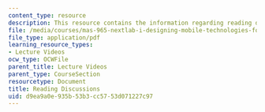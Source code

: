 ```yaml
---
content_type: resource
description: This resource contains the information regarding reading discussions.
file: /media/courses/mas-965-nextlab-i-designing-mobile-technologies-for-the-next-billion-users-fall-2008/d9ea9a0e935b53b3cc5753d071227c97_MITMAS_965F08_Lec04_mg.pdf
file_type: application/pdf
learning_resource_types:
- Lecture Videos
ocw_type: OCWFile
parent_title: Lecture Videos
parent_type: CourseSection
resourcetype: Document
title: Reading Discussions
uid: d9ea9a0e-935b-53b3-cc57-53d071227c97
---
```

